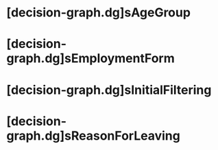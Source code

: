 # [decision-graph.dg]sAgeGroup

# [decision-graph.dg]sEmploymentForm

# [decision-graph.dg]sInitialFiltering

# [decision-graph.dg]sReasonForLeaving

